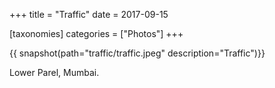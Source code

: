 +++
title = "Traffic"
date = 2017-09-15

[taxonomies]
categories = ["Photos"]
+++

{{ snapshot(path="traffic/traffic.jpeg" description="Traffic")}}

Lower Parel, Mumbai.
